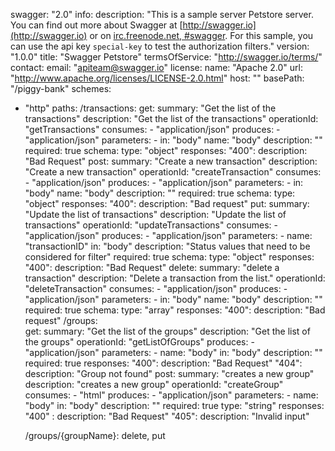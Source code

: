 swagger: "2.0"
info:
  description: "This is a sample server Petstore server.  You can find out more about     Swagger at [http://swagger.io](http://swagger.io) or on [irc.freenode.net, #swagger](http://swagger.io/irc/).      For this sample, you can use the api key `special-key` to test the authorization     filters."
  version: "1.0.0"
  title: "Swagger Petstore"
  termsOfService: "http://swagger.io/terms/"
  contact:
    email: "apiteam@swagger.io"
  license:
    name: "Apache 2.0"
    url: "http://www.apache.org/licenses/LICENSE-2.0.html"
host: ""
basePath: "/piggy-bank"
schemes:
- "http"
paths:
  /transactions:
    get:
      summary: "Get the list of the transactions"
      description: "Get the list of the transactions"
      operationId: "getTransactions"
      consumes:
      - "application/json"
      produces:
      - "application/json"
      parameters:
      - in: "body"
        name: "body"
        description: ""
        required: true
        schema:
          type: "object"
      responses:
        "400":
          description: "Bad Request"
    post:
      summary: "Create a new transaction"
      description: "Create a new transaction"
      operationId: "createTransaction"
      consumes:
      - "application/json"
      produces:
      - "application/json"
      parameters:
      - in: "body"
        name: "body"
        description: ""
        required: true
        schema:
          type: "object"
      responses:
        "400":
          description: "Bad request"
    put:
      summary: "Update the list of transactions"
      description: "Update the list of transactions"
      operationId: "updateTransactions"
      consumes:
      - "application/json"
      produces:
      - "application/json"
      parameters:
      - name: "transactionID"
        in: "body"
        description: "Status values that need to be considered for filter"
        required: true
        schema:
          type: "object"
      responses: 
        "400":
          description: "Bad Request"
    delete:
      summary: "delete a transaction"
      description: "Delete a transaction from the list."
      operationId: "deleteTransaction"
      consumes:
      - "application/json"
      produces:
      - "application/json"
      parameters:
        - in: "body"
          name: "body"
          description: ""
          required: true
          schema:
          type: "array"
      responses:
        "400":
          description: "Bad request"
    /groups:      
    get:
      summary: "Get the list of the groups"
      description: "Get the list of the groups"
      operationId: "getListOfGroups"
      produces:
      - "application/json"
      parameters:
      - name: "body"
        in: "body"
        description: ""
        required: true
      responses:
        "400":
          description: "Bad Request"
        "404":
          description: "Group not found"
    post:
      summary: "creates a new group"
      description: "creates a new group"
      operationId: "createGroup"
      consumes:
      - "html"
      produces:
      - "application/json"
      parameters:
      - name: "body"
        in: "body"
        description: ""
        required: true
        type: "string"
      responses:
        "400" : 
          description: "Bad Request"
        "405":
          description: "Invalid input"

    /groups/{groupName}:
  delete, put
